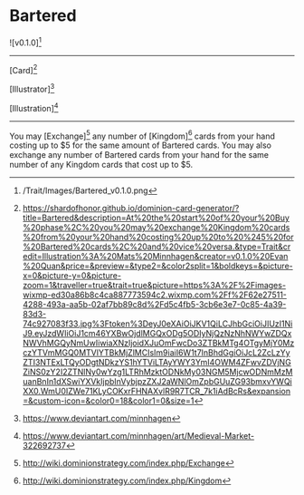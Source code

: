 # Bartered

![v0.1.0][^v0.1.0]

---

[Card][^Card]

[Illustrator][^Illustrator]

[Illustration][^Illustration]

---

You may [Exchange][^Exchange] any number of [Kingdom][^Kingdom] cards from your
hand costing up to $5 for the same amount of Bartered cards. You may also
exchange any number of Bartered cards from your hand for the same number of any
Kingdom cards that cost up to $5.

[^v0.1.0]: /Trait/Images/Bartered_v0.1.0.png
[^Card]: https://shardofhonor.github.io/dominion-card-generator/?title=Bartered&description=At%20the%20start%20of%20your%20Buy%20phase%2C%20you%20may%20exchange%20Kingdom%20cards%20from%20your%20hand%20costing%20up%20to%20%245%20for%20Bartered%20cards%2C%20and%20vice%20versa.&type=Trait&credit=Illustration%3A%20Mats%20Minnhagen&creator=v0.1.0%20Evan%20Quan&price=&preview=&type2=&color2split=1&boldkeys=&picture-x=0&picture-y=0&picture-zoom=1&traveller=true&trait=true&picture=https%3A%2F%2Fimages-wixmp-ed30a86b8c4ca887773594c2.wixmp.com%2Ff%2F62e27511-4288-493a-aa5b-02af7bb89c8d%2Fd5c4fb5-3cb6e3e7-0c85-4a39-83d3-74c927083f33.jpg%3Ftoken%3DeyJ0eXAiOiJKV1QiLCJhbGciOiJIUzI1NiJ9.eyJzdWIiOiJ1cm46YXBwOjdlMGQxODg5ODIyNjQzNzNhNWYwZDQxNWVhMGQyNmUwIiwiaXNzIjoidXJuOmFwcDo3ZTBkMTg4OTgyMjY0MzczYTVmMGQ0MTVlYTBkMjZlMCIsIm9iaiI6W1t7InBhdGgiOiJcL2ZcLzYyZTI3NTExLTQyODgtNDkzYS1hYTViLTAyYWY3YmI4OWM4ZFwvZDVjNGZiNS0zY2I2ZTNlNy0wYzg1LTRhMzktODNkMy03NGM5MjcwODNmMzMuanBnIn1dXSwiYXVkIjpbInVybjpzZXJ2aWNlOmZpbGUuZG93bmxvYWQiXX0.WmU0IZWe71KLyCOKxrFHNAXvlR9R7TCR_7k1iAdBcRs&expansion=&custom-icon=&color0=18&color1=0&size=1
[^Illustrator]: https://www.deviantart.com/minnhagen
[^Illustration]: https://www.deviantart.com/minnhagen/art/Medieval-Market-322692737
[^Exchange]: http://wiki.dominionstrategy.com/index.php/Exchange
[^Kingdom]: http://wiki.dominionstrategy.com/index.php/Kingdom
